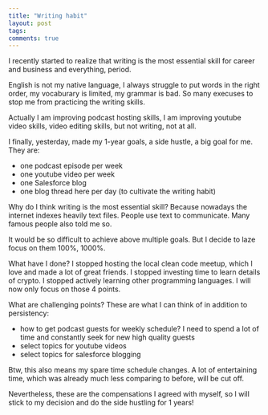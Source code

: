 ```yaml
---
title: "Writing habit"
layout: post
tags:
comments: true
---
```


I recently started to realize that writing is the most essential skill for career and business and everything, period.

English is not my native language, I always struggle to put words in the right order, my vocaburary is limited, my grammar is bad. So many execuses to stop me from practicing the writing skills.

Actually I am improving podcast hosting skills, I am improving youtube video skills, video editing skills, but not writing, not at all.

I finally, yesterday, made my 1-year goals, a side hustle, a big goal for me. They are:

- one podcast episode per week
- one youtube video per week
- one Salesforce blog
- one blog thread here per day (to cultivate the writing habit)

Why do I think writing is the most essential skill? Because nowadays the internet indexes heavily text files. People use text to communicate. Many famous people also told me so.

It would be so difficult to achieve above multiple goals. But I decide to laze focus on them 100%, 1000%.

What have I done? I stopped hosting the local clean code meetup, which I love and made a lot of great friends. I stopped investing time to learn details of crypto. I stopped actively learning other programming languages. I will now only focus on those 4 points.

What are challenging points? These are what I can think of in addition to persistency:

- how to get podcast guests for weekly schedule? I need to spend a lot of time and constantly seek for new high quality guests
- select topics for youtube videos
- select topics for salesforce blogging

Btw, this also means my spare time schedule changes. A lot of entertaining time, which was already much less comparing to before, will be cut off.

Nevertheless, these are the compensations I agreed with myself, so I will stick to my decision and do the side hustling for 1 years!
